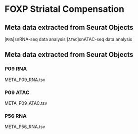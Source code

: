 # FOXP Striatal Compensation

## Meta data extracted from Seurat Objects
[`RNA`]snRNA-seq data analysis
[`ATAC`]snATAC-seq data analysis

## Meta data extracted from Seurat Objects
### P09 RNA
META_P09_RNA.tsv

### P09 ATAC
META_P09_ATAC.tsv

### P56 RNA
META_P56_RNA.tsv

